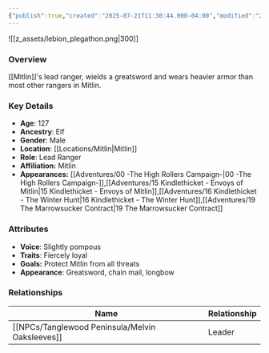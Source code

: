 ```yaml
---
{"publish":true,"created":"2025-07-21T11:30:44.000-04:00","modified":"2025-10-03T15:48:54.704-04:00","published":"2025-10-03T15:48:54.704-04:00","cssclasses":"","Age":"127","Ancestry":"Elf","Gender":"Male","Location":["[[Locations/Mitlin]]"],"Role":["Lead Ranger"],"Affiliation":["Mitlin"],"Appearances":["[[00 -The High Rollers Campaign-]]","[[15 Kindlethicket - Envoys of Mitlin]]","[[16 Kindlethicket - The Winter Hunt]]","[[19 The Marrowsucker Contract]]"]}
---
```



![[z_assets/lebion_plegathon.png|300]]

### Overview
[[Mitlin]]'s lead ranger, wields a greatsword and wears heavier armor than most other rangers in Mitlin.

### Key Details
- **Age**: 127
- **Ancestry**: Elf
- **Gender**: Male
- **Location**: [[Locations/Mitlin\|Mitlin]]
- **Role**: Lead Ranger
- **Affiliation:** Mitlin
- **Appearances:** [[Adventures/00 -The High Rollers Campaign-\|00 -The High Rollers Campaign-]],[[Adventures/15 Kindlethicket - Envoys of Mitlin\|15 Kindlethicket - Envoys of Mitlin]],[[Adventures/16 Kindlethicket - The Winter Hunt\|16 Kindlethicket - The Winter Hunt]],[[Adventures/19 The Marrowsucker Contract\|19 The Marrowsucker Contract]]

### Attributes
- **Voice**: Slightly pompous
- **Traits**: Fiercely loyal
- **Goals:** Protect Mitlin from all threats
- **Appearance**: Greatsword, chain mail, longbow

### Relationships

| Name                  | Relationship |
| --------------------- | ------------ |
| [[NPCs/Tanglewood Peninsula/Melvin Oaksleeves]] | Leader       |
